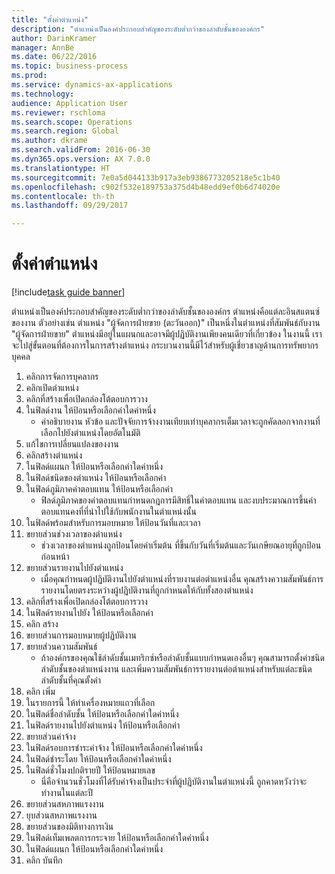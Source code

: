 ```yaml
--- 
title: "ตั้งค่าตำแหน่ง"
description: "ตำแหน่งเป็นองค์ประกอบสำคัญของระดับต่ำกว่าของลำดับชั้นขององค์กร"
author: DarinKramer
manager: AnnBe
ms.date: 06/22/2016
ms.topic: business-process
ms.prod: 
ms.service: dynamics-ax-applications
ms.technology: 
audience: Application User
ms.reviewer: rschloma
ms.search.scope: Operations
ms.search.region: Global
ms.author: dkrame
ms.search.validFrom: 2016-06-30
ms.dyn365.ops.version: AX 7.0.0
ms.translationtype: HT
ms.sourcegitcommit: 7e0a5d044133b917a3eb9386773205218e5c1b40
ms.openlocfilehash: c902f532e189753a375d4b48edd9ef0b6d74020e
ms.contentlocale: th-th
ms.lasthandoff: 09/29/2017

---
```

# <a name="set-up-positions"></a>ตั้งค่าตำแหน่ง

[!include[task guide banner](../../includes/task-guide-banner.md)]

ตำแหน่งเป็นองค์ประกอบสำคัญของระดับต่ำกว่าของลำดับชั้นขององค์กร ตำแหน่งคือแต่ละอินสแตนซ์ของงาน ตัวอย่างเช่น ตำแหน่ง "ผู้จัดการฝ่ายขาย (ตะวันออก)" เป็นหนึ่งในตำแหน่งที่สัมพันธ์กับงาน "ผู้จัดการฝ่ายขาย"  ตำแหน่งมีอยู่ในแผนกและอาจมีผู้ปฏิบัติงานเพียงคนเดียวที่เกี่ยวข้อง  ในงานนี้ เราจะไปสู่ขั้นตอนที่ต้องการในการสร้างตำแหน่ง  กระบวนงานนี้มีไว้สำหรับผู้เชี่ยวชาญด้านการทรัพยากรบุคคล

1. คลิกการจัดการบุคลากร
2. คลิกเปิดตำแหน่ง
3. คลิกที่สร้างเพื่อเปิดกล่องโต้ตอบการวาง
4. ในฟิลด์งาน ให้ป้อนหรือเลือกค่าใดค่าหนึ่ง
    * คำอธิบายงาน หัวข้อ และปัจจัยการจ้างงานเทียบเท่าบุคลากรเต็มเวลาจะถูกคัดลอกจากงานที่เลือกไปยังตำแหน่งโดยอัตโนมัติ  
5. แก้ไขการเปลี่ยนแปลงของงาน
6. คลิกสร้างตำแหน่ง
7. ในฟิลด์แผนก ให้ป้อนหรือเลือกค่าใดค่าหนึ่ง
8. ในฟิลด์ชนิดของตำแหน่ง ให้ป้อนหรือเลือกค่า
9. ในฟิลด์ภูมิภาคค่าตอบแทน ให้ป้อนหรือเลือกค่า
    * ฟิลด์ภูมิภาคของค่าตอบแทนกำหนดกฎการมีสิทธิ์ในค่าตอบแทน และงบประมาณการขึ้นค่าตอบแทนคงที่ที่นำไปใช้กับพนักงานในตำแหน่งนั้น  
10. ในฟิลด์พร้อมสำหรับการมอบหมาย ให้ป้อนวันที่และเวลา
11. ขยายส่วนช่วงเวลาของตำแหน่ง
    * ช่วงเวลาของตำแหน่งถูกป้อนโดยค่าเริ่มต้น ที่ขึ้นกับวันที่เริ่มต้นและวันเกษียณอายุที่ถูกป้อนก่อนหน้า  
12. ขยายส่วนรายงานไปยังตำแหน่ง
    * เมื่อคุณกำหนดผู้ปฏิบัติงานไปยังตำแหน่งที่รายงานต่อตำแหน่งอื่น คุณสร้างความสัมพันธ์การรายงานโดยตรงระหว่างผู้ปฏิบัติงานที่ถูกกำหนดให้กับทั้งสองตำแหน่ง  
13. คลิกที่สร้างเพื่อเปิดกล่องโต้ตอบการวาง
14. ในฟิลด์รายงานไปยัง ให้ป้อนหรือเลือกค่า
15. คลิก สร้าง
16. ขยายส่วนการมอบหมายผู้ปฏิบัติงาน
17. ขยายส่วนความสัมพันธ์
    * ถ้าองค์กรของคุณใช้ลำดับชั้นเมทริกซ์หรือลำดับชั้นแบบกำหนดเองอื่นๆ คุณสามารถตั้งค่าชนิดลำดับชั้นของตำแหน่งงาน และเพิ่มความสัมพันธ์การรายงานต่อตำแหน่งสำหรับแต่ละชนิดลำดับชั้นที่คุณตั้งค่า  
18. คลิก เพิ่ม
19. ในรายการนี้ ให้ทำเครื่องหมายแถวที่เลือก
20. ในฟิลด์ชื่อลำดับชั้น ให้ป้อนหรือเลือกค่าใดค่าหนึ่ง
21. ในฟิลด์รายงานไปยังตำแหน่ง ให้ป้อนหรือเลือกค่า
22. ขยายส่วนค่าจ้าง
23. ในฟิลด์รอบการชำระค่าจ้าง ให้ป้อนหรือเลือกค่าใดค่าหนึ่ง
24. ในฟิลด์ชำระโดย ให้ป้อนหรือเลือกค่าใดค่าหนึ่ง
25. ในฟิลด์ชั่วโมงปกติรายปี ให้ป้อนหมายเลข
    * นี่คือจำนวนชั่วโมงที่ได้รับค่าจ้างเป็นประจำที่ผู้ปฏิบัติงานในตำแหน่งนี้ ถูกคาดหวังว่าจะทำงานในแต่ละปี  
26. ขยายส่วนสหภาพแรงงาน
27. ยุบส่วนสหภาพแรงงาน
28. ขยายส่วนของมิติทางการเงิน
29. ในฟิลด์เท็มเพลตการกระจาย ให้ป้อนหรือเลือกค่าใดค่าหนึ่ง
30. ในฟิลด์แผนก ให้ป้อนหรือเลือกค่าใดค่าหนึ่ง
31. คลิก บันทึก


